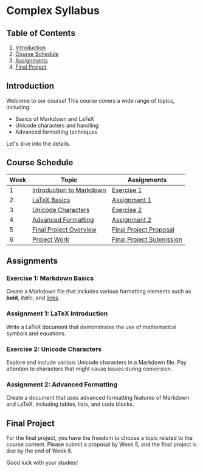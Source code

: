 # Complex Syllabus

## Table of Contents

1. [Introduction](#introduction)
2. [Course Schedule](#course-schedule)
3. [Assignments](#assignments)
4. [Final Project](#final-project)

## Introduction

Welcome to our course! This course covers a wide range of topics, including:

- Basics of Markdown and LaTeX
- Unicode characters and handling
- Advanced formatting techniques

Let's dive into the details.

## Course Schedule

| Week | Topic                        | Assignments               |
|------|------------------------------|---------------------------|
| 1    | [Introduction to Markdown](#introduction-to-markdown) | [Exercise 1](#exercise-1-markdown-basics)                |
| 2    | [LaTeX Basics](#latex-basics) | [Assignment 1](#assignment-1-latex-introduction)              |
| 3    | [Unicode Characters](#unicode-characters) | [Exercise 2](#exercise-2-unicode-characters)                |
| 4    | [Advanced Formatting](#advanced-formatting) | [Assignment 2](#assignment-2-advanced-formatting)              |
| 5    | [Final Project Overview](#final-project-overview) | [Final Project Proposal](#final-project-proposal)   |
| 6    | [Project Work](#project-work) | [Final Project Submission](#final-project-submission) |

## Assignments

### Exercise 1: Markdown Basics

Create a Markdown file that includes various formatting elements such as **bold**, *italic*, and [links](https://example.com).

### Assignment 1: LaTeX Introduction

Write a LaTeX document that demonstrates the use of mathematical symbols and equations.

### Exercise 2: Unicode Characters

Explore and include various Unicode characters in a Markdown file. Pay attention to characters that might cause issues during conversion.

### Assignment 2: Advanced Formatting

Create a document that uses advanced formatting features of Markdown and LaTeX, including tables, lists, and code blocks.

## Final Project

For the final project, you have the freedom to choose a topic related to the course content. Please submit a proposal by Week 5, and the final project is due by the end of Week 6.

Good luck with your studies!
